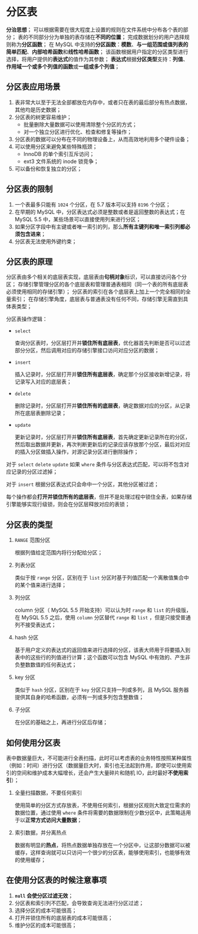 # 分区表


**分治思想**；
可以根据需要在很大程度上设置的规则在文件系统中分布各个表的部分；
表的不同部分分为单独的表存储在**不同的位置**；
完成数据划分的用户选择规则称为**分区函数**；
在 MySQL 中支持的**分区函数**：**模数**、**与一组范围或值列表的简单匹配**、**内部哈希函数**和**线性哈希函数**；
该函数根据用户指定的分区类型进行选择，将用户提供的**表达式**的值作为其参数；
**表达式**根据**分区类型**支持：**列值**、**作用域一个或多个列值的函数**或**一组或多个列值**；


## 分区表应用场景


1. 表非常大以至于无法全部都放在内存中，或者只在表的最后部分有热点数据，其他均是历史数据；
2. 分区表的树更容易维护；
    * 批量删除大量数据可以使用清除整个分区的方式；
    * 对一个独立分区进行优化、检查和修复等操作；
3. 分区表的数据可以分布在不同的物理设备上，从而高效地利用多个硬件设备；
4. 可以使用分区来避免某些特殊瓶颈；
    * InnoDB 的单个索引互斥访问；
    * ext3 文件系统的 inode 锁竞争；
5. 可以备份和恢复独立的分区；


## 分区表的限制


1. 一个表最多只能有 `1024` 个分区，在 5.7 版本可以支持 `8196` 个分区；
2. 在早期的 MySQL 中，分区表达式必须是整数或者是返回整数的表达式；在 MySQL 5.5 中，某些场景可以直接使用列来进行分区；
3. 如果分区字段中有主键或者唯一索引的列，那么**所有主键列和唯一索引列都必须包含进来**；
4. 分区表无法使用外键约束；


## 分区表的原理


分区表由多个相关的底层表实现，底层表由**句柄对象**标识，可以直接访问各个分区；
存储引擎管理分区的各个底层表和管理普通表相同（同一个表的所有底层表必须使用相同的存储引擎）；
分区表的索引在各个底层表上加上一个完全相同的全量索引；
在存储引擎角度，底层表与普通表没有任何不同，存储引擎无需直到具体表类型；


分区表操作逻辑：

* `select`

    查询分区表时，分区层打开并**锁住所有底层表**，优化器首先判断是否可以过滤部分分区，然后调用对应的存储引擎接口访问对应分区的数据；

* `insert`

    插入记录时，分区层打开并**锁住所有底层表**，确定那个分区接收新增记录，将记录写入对应的底层表；

* `delete`

    删除记录时，分区层打开并**锁住所有的底层表**，确定数据对应的分区，从记录所在底层表删除记录；

* `update`

    更新记录时，分区层打开并**锁住所有底层表**，首先确定更新记录所在的分区，然后取出数据并更新，再次判断更新后的记录应该存放那个分区，最后对对应的插入分区做插入操作，对源记录分区进行删除操作；

对于 `select` `delete` `update` 如果 `where` 条件与分区表达式匹配，可以将不包含对应记录的分区过滤掉；

对于 `insert` 根据分区表达式只会命中一个分区，其他分区被过滤；

每个操作都会**打开并锁住所有的底层表**，但并不是处理过程中锁住全表，如果存储引擎能够实现行级锁，则会在分区层释放对应的表锁；


## 分区表的类型


1. `RANGE` 范围分区

    根据列值给定范围内将行分配给分区；

2. 列表分区

    类似于按 `range` 分区，区别在于 `list` 分区时基于列值匹配一个离散值集合中的某个值来进行选择；

3. 列分区

    column 分区（ MySQL 5.5 开始支持）可以认为时 `range` 和 `list` 的升级版，在 MySQL 5.5 之后，使用 `column` 分区替代 `range` 和 `list` ，但是只接受普通列不接受表达式；

4. hash 分区

    基于用户定义的表达式的返回值来进行选择的分区，该表大师用于将要插入到表中的这些行的列值进行计算；这个函数可以包含 MySQL 中有效的、产生非负整数数值的任何表达式；

5. key 分区

    类似于 `hash` 分区，区别在于 `key` 分区只支持一列或多列，且 MySQL 服务器提供其自身的哈希函数，必须有一列或多列包含整数值；

6. 子分区

    在分区的基础之上，再进行分区后存储；


## 如何使用分区表


表中数据量巨大，不可能进行全表扫描，此时可以考虑表的业务特性按照某种属性（例如：时间）进行分区（数据量巨大时，索引也无法起到作用，即使可以使用索引的空间和维护成本大幅增长，还会产生大量碎片和随机 IO，此时最好**不使用索引**）；


1. 全量扫描数据，不要任何索引

    使用简单的分区方式存放表，不使用任何索引，根据分区规则大致定位需求的数据位置，通过使用 `where` 条件将需要的数据限制在少数分区中，此策略适用于以**正常方式访问大量数据**；

2. 索引数据，并分离热点

    数据有明显的**热点**，将热点数据单独存放在一个分区中，让这部分数据可以被缓存，这样查询就可以只访问一个很少的分区表，能够使用索引，也能够有效的使用缓存；


## 在使用分区表的时候注意事项


1. **`null` 会使分区过滤无效**；
2. 分区表和索引列不匹配，会导致查询无法进行分区过滤；
3. 选择分区的成本可能很高；
4. 打开并锁住所有的底层表的成本可能很高；
5. 维护分区的成本可能很高；
